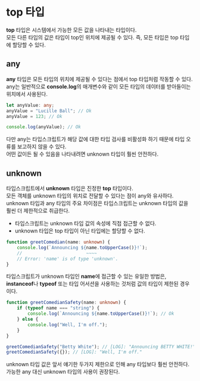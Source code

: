 # top 타입
**top** 타입은 시스템에서 가능한 모든 값을 나타내는 타입이다.  
모든 다른 타입의 값은 타입이 top인 위치에 제공될 수 있다. 즉, 모든 타입은 top 타입에 할당할 수 있다.  

## any
**any** 타입은 모든 타입의 위치에 제공될 수 있다는 점에서 top 타입처럼 작동할 수 있다.  
any는 일반적으로 **console.log**의 매개변수와 같이 모든 타입의 데이터를 받아들이는 위치에서 사용된다.  
```typescript
let anyValue: any;
anyValue = "Lucille Ball"; // Ok
anyValue = 123; // Ok

console.log(anyValue); // Ok
```
다만 any는 타입스크립트가 해당 값에 대한 타입 검사를 비활성화 하기 때문에 타입 오류를 보고하지 않을 수 있다.  
어떤 값이든 될 수 있음을 나타내려면 unknown 타입이 훨씬 안전하다.

## unknown
타입스크립트에서 **unknown** 타입은 진정한 **top** 타입이다.  
모든 객체를 unknown 타입의 위치로 전달할 수 있다는 점이 any와 유사하다.  
unknown 타입과 any 타입의 주요 차이점은 타입스크립트는 unknown 타입의 값을 훨씬 더 제한적으로 취급한다.  
- 타입스크립트는 unknown 타입 값의 속성에 직접 접근할 수 없다.
- unknown 타입은 top 타입이 아닌 타입에는 할당할 수 없다.
```typescript
function greetComedian(name: unknown) {
    console.log(`Announcing ${name.toUpperCase()}!`);
    //                        ~~~~
    // Error: 'name' is of type 'unknown'.
}
```
타입스크립트가 unknown 타입인 **name**에 접근할 수 있는 유일한 방법은,  
**instanceof**나 **typeof** 또는 타입 어서션을 사용하는 것처럼 값의 타입이 제한된 경우이다.
```typescript
function greetComedianSafety(name: unknown) {
    if (typeof name === "string") {
        console.log(`Announcing ${name.toUpperCase()}!`); // Ok
    } else {
        console.log("Well, I'm off.");
    }
}

greetComedianSafety("Betty White"); // [LOG]: "Announcing BETTY WHITE!"
greetComedianSafety({}); // [LOG]: "Well, I'm off." 
```

unknown 타입 값은 앞서 얘기한 두가지 제한으로 인해 any 타입보다 훨씬 안전하다.  
가능한 any 대신 unknown 타입의 사용이 권장된다. 